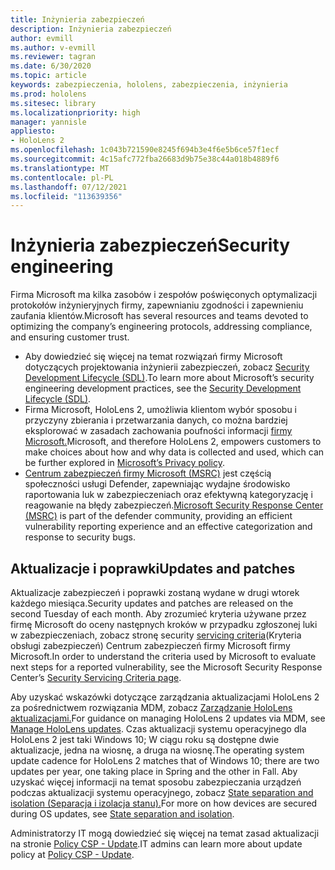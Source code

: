 ```yaml
---
title: Inżynieria zabezpieczeń
description: Inżynieria zabezpieczeń
author: evmill
ms.author: v-evmill
ms.reviewer: tagran
ms.date: 6/30/2020
ms.topic: article
keywords: zabezpieczenia, hololens, zabezpieczenia, inżynieria
ms.prod: hololens
ms.sitesec: library
ms.localizationpriority: high
manager: yannisle
appliesto:
- HoloLens 2
ms.openlocfilehash: 1c043b721590e8245f694b3e4f6e5b6ce57f1ecf
ms.sourcegitcommit: 4c15afc772fba26683d9b75e38c44a018b4889f6
ms.translationtype: MT
ms.contentlocale: pl-PL
ms.lasthandoff: 07/12/2021
ms.locfileid: "113639356"
---
```

# <a name="security-engineering"></a><span data-ttu-id="bb6e1-104">Inżynieria zabezpieczeń</span><span class="sxs-lookup"><span data-stu-id="bb6e1-104">Security engineering</span></span>

<span data-ttu-id="bb6e1-105">Firma Microsoft ma kilka zasobów i zespołów poświęconych optymalizacji protokołów inżynieryjnych firmy, zapewnianiu zgodności i zapewnieniu zaufania klientów.</span><span class="sxs-lookup"><span data-stu-id="bb6e1-105">Microsoft has several resources and teams devoted to optimizing the company’s engineering protocols, addressing compliance, and ensuring customer trust.</span></span> 

  * <span data-ttu-id="bb6e1-106">Aby dowiedzieć się więcej na temat rozwiązań firmy Microsoft dotyczących projektowania inżynierii zabezpieczeń, zobacz [Security Development Lifecycle (SDL)](https://www.microsoft.com/securityengineering/sdl).</span><span class="sxs-lookup"><span data-stu-id="bb6e1-106">To learn more about Microsoft’s security engineering development practices, see the [Security Development Lifecycle (SDL)](https://www.microsoft.com/securityengineering/sdl).</span></span>
  * <span data-ttu-id="bb6e1-107">Firma Microsoft, HoloLens 2, umożliwia klientom wybór sposobu i przyczyny zbierania i przetwarzania danych, co można bardziej eksplorować w zasadach zachowania poufności informacji [firmy Microsoft.](https://privacy.microsoft.com/)</span><span class="sxs-lookup"><span data-stu-id="bb6e1-107">Microsoft, and therefore HoloLens 2, empowers customers to make choices about how and why data is collected and used, which can be further explored in [Microsoft’s Privacy policy](https://privacy.microsoft.com/).</span></span> 
  * <span data-ttu-id="bb6e1-108">[Centrum zabezpieczeń firmy Microsoft (MSRC)](https://www.microsoft.com/msrc) jest częścią społeczności usługi Defender, zapewniając wydajne środowisko raportowania luk w zabezpieczeniach oraz efektywną kategoryzację i reagowanie na błędy zabezpieczeń.</span><span class="sxs-lookup"><span data-stu-id="bb6e1-108">[Microsoft Security Response Center (MSRC)](https://www.microsoft.com/msrc) is part of the defender community, providing an efficient vulnerability reporting experience and an effective categorization and response to security bugs.</span></span> 

## <a name="updates-and-patches"></a><span data-ttu-id="bb6e1-109">Aktualizacje i poprawki</span><span class="sxs-lookup"><span data-stu-id="bb6e1-109">Updates and patches</span></span>

<span data-ttu-id="bb6e1-110">Aktualizacje zabezpieczeń i poprawki zostaną wydane w drugi wtorek każdego miesiąca.</span><span class="sxs-lookup"><span data-stu-id="bb6e1-110">Security updates and patches are released on the second Tuesday of each month.</span></span> <span data-ttu-id="bb6e1-111">Aby zrozumieć kryteria używane przez firmę Microsoft do oceny następnych kroków w przypadku zgłoszonej luki w zabezpieczeniach, zobacz stronę security [servicing criteria](https://www.microsoft.com/msrc/windows-security-servicing-criteria)(Kryteria obsługi zabezpieczeń) Centrum zabezpieczeń firmy Microsoft firmy Microsoft.</span><span class="sxs-lookup"><span data-stu-id="bb6e1-111">In order to understand the criteria used by Microsoft to evaluate next steps for a reported vulnerability, see the Microsoft Security Response Center’s [Security Servicing Criteria page](https://www.microsoft.com/msrc/windows-security-servicing-criteria).</span></span> 

<span data-ttu-id="bb6e1-112">Aby uzyskać wskazówki dotyczące zarządzania aktualizacjami HoloLens 2 za pośrednictwem rozwiązania MDM, zobacz [Zarządzanie HoloLens aktualizacjami.](hololens-updates.md)</span><span class="sxs-lookup"><span data-stu-id="bb6e1-112">For guidance on managing HoloLens 2 updates via MDM, see [Manage HoloLens updates](hololens-updates.md).</span></span> <span data-ttu-id="bb6e1-113">Czas aktualizacji systemu operacyjnego dla HoloLens 2 jest taki Windows 10; W ciągu roku są dostępne dwie aktualizacje, jedna na wiosnę, a druga na wiosnę.</span><span class="sxs-lookup"><span data-stu-id="bb6e1-113">The operating system update cadence for HoloLens 2 matches that of Windows 10; there are two updates per year, one taking place in Spring and the other in Fall.</span></span> <span data-ttu-id="bb6e1-114">Aby uzyskać więcej informacji na temat sposobu zabezpieczania urządzeń podczas aktualizacji systemu operacyjnego, zobacz [State separation and isolation (Separacja i izolacja stanu).](security-state-separation-isolation.md)</span><span class="sxs-lookup"><span data-stu-id="bb6e1-114">For more on how devices are secured during OS updates, see [State separation and isolation](security-state-separation-isolation.md).</span></span> 

<span data-ttu-id="bb6e1-115">Administratorzy IT mogą dowiedzieć się więcej na temat zasad aktualizacji na stronie [Policy CSP - Update](/windows/client-management/mdm/policy-csp-update).</span><span class="sxs-lookup"><span data-stu-id="bb6e1-115">IT admins can learn more about update policy at [Policy CSP - Update](/windows/client-management/mdm/policy-csp-update).</span></span> 
